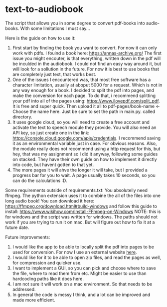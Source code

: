 # text-to-audiobook

The script that allows you in some degree to convert pdf-books into audio-books. With some limitations I must say...

Here is the guide on how to use it:
1. First start by finding the book you want to convert. For now it can only work with pdfs. I fouind a book here: https://annas-archive.org/
The first issue you might encouter, is that everything, written down in the pdf will be inculded in the audiobook. I could not find an easy way around it, but will look for a sollution in the future. For now it is best to use books that are completely just text, that works best. 
2. One of the issues I encountered was, that most free software has a character limitation, usually at aboput 5000 for a request. Which is not in any way enough for a book. I decided to split the pdf into pages, and make the conversion for each page. To do that, i recommend splitting your pdf into all of the pages using: https://www.ilovepdf.com/split_pdf. It is free and super quick. Then upload it all to pdf-pages/book-name <- Choose the name here. Just be sure to set the path in main.py. called directory.
3. It uses google cloud, so you will need to create a free account and activate the text to speech module they provide. You will also need an API key, so just create one in the link: https://console.cloud.google.com/apis/credentials. I recommend saving it as an environmental variable just in case. For obvious reasons. Also, the module really does not recommend using a http request for this, but hey, that was my assignment so I did it anyway, following some guides on stacked. They have their own guide on how to implement it directly into code, but havent gotten to that yet.
4. The more pages it will ahve the longer it will take, but I provided a progress bar for you to wait. A page usually takes 10 seconds, so you can do the calculations :D.

Some requirements outside of requirements.txt:
You absolutelly need ffmpeg. The python extension uses it to combine the all of the files into one long audio book! You can download it here: https://ffmpeg.org/download.html#build-windows and follow this guide to install: https://www.wikihow.com/Install-FFmpeg-on-Windows
NOTE: this is for windows and the script was written for windows. The paths should not work if you are trying to run it on mac. But will figure out how to fix it at a future date.

Future improvements:
1. I would like the app to be able to locally split the pdf into pages to be used for conversion. For now I use an external website [here](https://www.ilovepdf.com/split_pdf). 
2. I would like for it to be able to open zip files, and read the pages as well, for compression and quicker use.
3. I want to implement a GUI, so you can pick and choose where to save the file, where to read them from etc. Might be easier to use than hardcoding paths like it does here.
4. I am not sure it will work on a mac environment. So that needs to be addressed.
5. In general the code is messy I think, and a lot can be improved and made more efficient.
